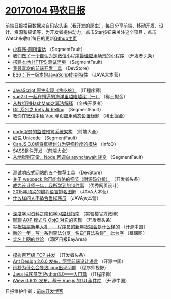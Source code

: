 # [20170104 码农日报]((http://hao.caibaojian.com/date/2017/01/04.md))

[前端日报](http://caibaojian.com/c/news)栏目数据来自[码农头条](http://hao.caibaojian.com/)（我开发的爬虫），每日分享前端、移动开发、设计、资源和资讯等，为开发者提供动力，点击Star按钮来关注这个项目，点击Watch来收听每日的更新[Github主页](https://github.com/kujian/frontendDaily)
* [小程序-厕所雷达](http://hao.caibaojian.com/20569.html) （SegmentFault）
* [我们做了一个自认为是微信小程序最佳应用场景的小程序](http://hao.caibaojian.com/20553.html) （开发者头条）
* [搭建本地 HTTPS 测试环境](http://hao.caibaojian.com/20568.html) （SegmentFault）
* [我最喜欢的前端开发工具](http://hao.caibaojian.com/20583.html) （DevStore）
* [ES6：下一版本的JavaScript的新特性](http://hao.caibaojian.com/20548.html) （JAVA大本营）

***
* [JavaScript 原生实现《贪吃蛇》](http://hao.caibaojian.com/20584.html) （IT程序狮）
* [vue2.0 一起在懵逼的海洋里越陷越深（一）](http://hao.caibaojian.com/20600.html) （稀土掘金）
* [从数组到HashMap之算法解释](http://hao.caibaojian.com/20532.html) （全栈开发者）
* [Git 系列之 Refs 与 Reflog](http://hao.caibaojian.com/20572.html) （SegmentFault）
* [教你在微信中给 Vue 单页应用动态设置标题](http://hao.caibaojian.com/20601.html) （稀土掘金）

***
* [node服务的监控预警系统架构](http://hao.caibaojian.com/20545.html) （前端大全）
* [细说 Unicode](http://hao.caibaojian.com/20567.html) （SegmentFault）
* [CanJS 3.0版将框架划分为更细粒度的模块](http://hao.caibaojian.com/20526.html) （InfoQ）
* [SASS组件开发](http://hao.caibaojian.com/20546.html) （前端大全）
* [从地狱到天堂，Node 回调向 async/await 转变](http://hao.caibaojian.com/20571.html) （SegmentFault）

***
* [测试响应式网站的五个推荐工具](http://hao.caibaojian.com/20582.html) （DevStore）
* [关于 webpack 你可能忽略的细节（附源码分析）](http://hao.caibaojian.com/20558.html) （开发者头条）
* [成为设计师一年，我所学到的10件事](http://hao.caibaojian.com/20597.html) （优秀网页设计）
* [2015年顶尖的编程语言排名图解](http://hao.caibaojian.com/20549.html) （JAVA大本营）
* [什么样的人不适合当程序员](http://hao.caibaojian.com/20550.html) （JAVA大本营）

***
* [深度学习资料之南和学习路线指南](http://hao.caibaojian.com/20580.html) （实验楼官方微博）
* [聊聊 AOP 模式与 ObjC 对它的实现](http://hao.caibaojian.com/20557.html) （开发者头条）
* [写祝福赢新年大礼——程序员的新年祝福会是什么样的](http://hao.caibaojian.com/20592.html) （开源中国）
* [新的一年，写一系列算法分享，名曰“算法杂谈”，此为序](http://hao.caibaojian.com/20528.html) （慕课网）
* [实名上网的悖论](http://hao.caibaojian.com/20539.html) （湾区日报BayArea）

***
* [模拟百万级 TCP 并发](http://hao.caibaojian.com/20559.html) （开发者头条）
* [Ant Design 2.6.0 发布，阿里前端设计语言](http://hao.caibaojian.com/20593.html) （开源中国）
* [闰秒为什么会导致linux出现问题](http://hao.caibaojian.com/20573.html) （程序师视野）
* [Java 程序员学 Python3.0——入门篇](http://hao.caibaojian.com/20585.html) （IT程序狮）
* [iView 0.9.12 发布，基于 Vue.js 的 UI 组件库](http://hao.caibaojian.com/20594.html) （开源中国）

日报维护作者：[前端开发博客](http://caibaojian.com/) 